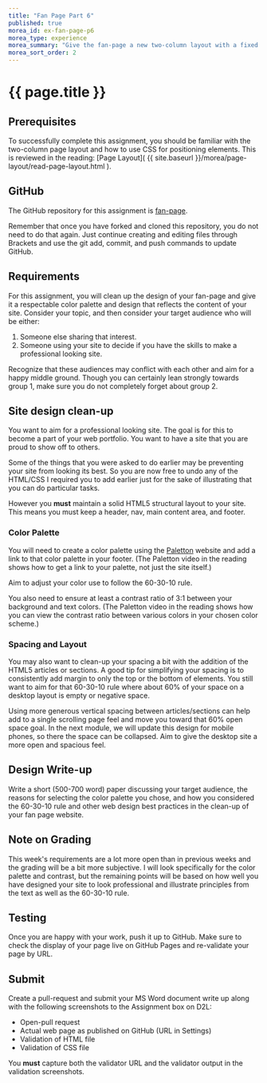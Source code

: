 ```yaml
---
title: "Fan Page Part 6"
published: true
morea_id: ex-fan-page-p6
morea_type: experience
morea_summary: "Give the fan-page a new two-column layout with a fixed header."
morea_sort_order: 2
---
```


# {{ page.title }}

## Prerequisites
To successfully complete this assignment, you should be familiar with the two-column page layout and how to use CSS for positioning elements.  This is reviewed in the reading:  [Page Layout]( {{ site.baseurl }}/morea/page-layout/read-page-layout.html ).


## GitHub
The GitHub repository for this assignment is [fan-page](https://github.com/htc-ccis1301/fan-page).

Remember that once you have forked and cloned this repository, you do not need to do that again.  Just continue creating and editing files through Brackets and use the git add, commit, and push commands to update GitHub.


## Requirements
For this assignment, you will clean up the design of your fan-page and give it a respectable color palette and design that reflects the content of your site. Consider your topic, and then consider your target audience who will be either:

1. Someone else sharing that interest.
2. Someone using your site to decide if you have the skills to make a professional looking site.

Recognize that these audiences may conflict with each other and aim for a happy middle ground. Though you can certainly lean strongly towards group 1, make sure you do not completely forget about group 2.

## Site design clean-up
You want to aim for a professional looking site. The goal is for this to become a part of your web portfolio. You want to have a site that you are proud to show off to others.

Some of the things that you were asked to do earlier may be preventing your site from looking its best.  So you are now free to undo any of the HTML/CSS I required you to add earlier just for the sake of illustrating that you can do particular tasks.  

However you __must__ maintain a solid HTML5 structural layout to your site.  This means you must keep a header, nav, main content area, and footer.  


### Color Palette
You will need to create a color palette using the [Paletton](http://paletton.com/) website and add a link to that color palette in your footer.  (The Paletton video in the reading shows how to get a link to your palette, not just the site itself.)

Aim to adjust your color use to follow the 60-30-10 rule.

You also need to ensure at least a contrast ratio of 3:1 between your background and text colors.  (The Paletton video in the reading shows how you can view the contrast ratio between various colors in your chosen color scheme.)


### Spacing and Layout
You may also want to clean-up your spacing a bit with the addition of the HTML5 articles or sections. A good tip for simplifying your spacing is to consistently add margin to only the top or the bottom of elements.  You still want to aim for that 60-30-10 rule where about 60% of your space on a desktop layout is empty or negative space.

Using more generous vertical spacing between articles/sections can help add to a single scrolling page feel and move you toward that 60% open space goal.  In the next module, we will update this design for mobile phones, so there the space can be collapsed.  Aim to give the desktop site a more open and spacious feel.


## Design Write-up
Write a short (500-700 word) paper discussing your target audience, the reasons for selecting the color palette you chose, and how you considered the 60-30-10 rule and other web design best practices in the clean-up of your fan page website.


## Note on Grading
This week's requirements are a lot more open than in previous weeks and the grading will be a bit more subjective.  I will look specifically for the color palette and contrast, but the remaining points will be based on how well you have designed your site to look professional and illustrate principles from the text as well as the 60-30-10 rule.


## Testing
Once you are happy with your work, push it up to GitHub.  Make sure to check the display of your page live on GitHub Pages and re-validate your page by URL.


## Submit
Create a pull-request and submit your MS Word document write up along with the following screenshots to the Assignment box on D2L:

- Open-pull request
- Actual web page as published on GitHub (URL in Settings)
- Validation of HTML file
- Validation of CSS file

You __must__ capture both the validator URL and the validator output in the validation screenshots.
